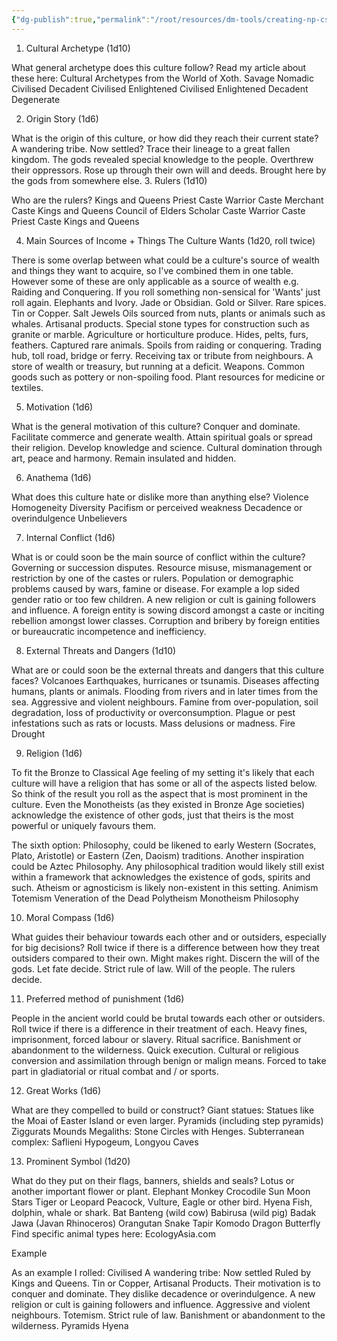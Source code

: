 ```yaml
---
{"dg-publish":true,"permalink":"/root/resources/dm-tools/creating-np-cs/npc-generator/culture-system/"}
---
```



1. Cultural Archetype (1d10)

What general archetype does this culture follow? Read my article about these here: Cultural Archetypes from the World of Xoth.
Savage
Nomadic
Civilised
Decadent
Civilised
Enlightened
Civilised
Enlightened
Decadent
Degenerate

2. Origin Story (1d6)

What is the origin of this culture, or how did they reach their current state?
A wandering tribe. Now settled?
Trace their lineage to a great fallen kingdom.
The gods revealed special knowledge to the people.
Overthrew their oppressors.
Rose up through their own will and deeds.
Brought here by the gods from somewhere else.
3. Rulers (1d10)

Who are the rulers?
Kings and Queens
Priest Caste
Warrior Caste
Merchant Caste
Kings and Queens
Council of Elders
Scholar Caste
Warrior Caste
Priest Caste
Kings and Queens

4. Main Sources of Income + Things The Culture Wants (1d20, roll twice) 

There is some overlap between what could be a culture's source of wealth and things they want to acquire, so I've combined them in one table. However some of these are only applicable as a source of wealth e.g. Raiding and Conquering. If you roll something non-sensical for 'Wants' just roll again.
Elephants and Ivory.
Jade or Obsidian.
Gold or Silver.
Rare spices.
Tin or Copper.
Salt
Jewels
Oils sourced from nuts, plants or animals such as whales.
Artisanal products.
Special stone types for construction such as granite or marble. 
Agriculture or horticulture produce.
Hides, pelts, furs, feathers.
Captured rare animals.
Spoils from raiding or conquering.
Trading hub, toll road, bridge or ferry.
Receiving tax or tribute from neighbours.
A store of wealth or treasury, but running at a deficit.
Weapons.
Common goods such as pottery or non-spoiling food.
Plant resources for medicine or textiles.

5. Motivation (1d6)

What is the general motivation of this culture?
Conquer and dominate.
Facilitate commerce and generate wealth.
Attain spiritual goals or spread their religion.
Develop knowledge and science.
Cultural domination through art, peace and harmony.
Remain insulated and hidden.

6. Anathema (1d6)

What does this culture hate or dislike more than anything else?
Violence
Homogeneity
Diversity
Pacifism or perceived weakness
Decadence or overindulgence
Unbelievers

7. Internal Conflict (1d6)

What is or could soon be the main source of conflict within the culture?
Governing or succession disputes.
Resource misuse, mismanagement or restriction by one of the castes or rulers.
Population or demographic problems caused by wars, famine or disease. For example a lop sided gender ratio or too few children.
A new religion or cult is gaining followers and influence.
A foreign entity is sowing discord amongst a caste or inciting rebellion amongst lower classes.
Corruption and bribery by foreign entities or bureaucratic incompetence and inefficiency.

8. External Threats and Dangers (1d10)

What are or could soon be the external threats and dangers that this culture faces?
Volcanoes
Earthquakes, hurricanes or tsunamis.
Diseases affecting humans, plants or animals.
Flooding from rivers and in later times from the sea.
Aggressive and violent neighbours.
Famine from over-population, soil degradation, loss of productivity or overconsumption.
Plague or pest infestations such as rats or locusts.
Mass delusions or madness.
Fire
Drought

9. Religion (1d6)

To fit the Bronze to Classical Age feeling of my setting it's likely that each culture will have a religion that has some or all of the aspects listed below. So think of the result you roll as the aspect that is most prominent in the culture. Even the Monotheists (as they existed in Bronze Age societies) acknowledge the existence of other gods, just that theirs is the most powerful or uniquely favours them.

The sixth option: Philosophy, could be likened to early Western (Socrates, Plato, Aristotle) or Eastern (Zen, Daoism) traditions. Another inspiration could be Aztec Philosophy. Any philosophical tradition would likely still exist within a framework that acknowledges the existence of gods, spirits and such. Atheism or agnosticism is likely non-existent in this setting.
Animism
Totemism
Veneration of the Dead
Polytheism
Monotheism
Philosophy

10. Moral Compass (1d6)

What guides their behaviour towards each other and or outsiders, especially for big decisions? Roll twice if there is a difference between how they treat outsiders compared to their own.
Might makes right.
Discern the will of the gods.
Let fate decide.
Strict rule of law.
Will of the people.
The rulers decide.

11. Preferred method of punishment (1d6)

People in the ancient world could be brutal towards each other or outsiders. Roll twice if there is a difference in their treatment of each.
Heavy fines, imprisonment, forced labour or slavery.
Ritual sacrifice.
Banishment or abandonment to the wilderness.
Quick execution.
Cultural or religious conversion and assimilation through benign or malign means.
Forced to take part in gladiatorial or ritual combat and / or sports.

12. Great Works (1d6)

What are they compelled to build or construct?
Giant statues: Statues like the Moai of Easter Island or even larger.
Pyramids (including step pyramids)
Ziggurats
Mounds
Megaliths: Stone Circles with Henges.
Subterranean complex: Saflieni Hypogeum, Longyou Caves

13. Prominent Symbol (1d20)

What do they put on their flags, banners, shields and seals?
Lotus or another important flower or plant.
Elephant
Monkey
Crocodile
Sun
Moon
Stars
Tiger or Leopard
Peacock, Vulture, Eagle or other bird.
Hyena
Fish, dolphin, whale or shark.
Bat
Banteng (wild cow)
Babirusa (wild pig)
Badak Jawa (Javan Rhinoceros)
Orangutan
Snake
Tapir
Komodo Dragon
Butterfly
Find specific animal types here: EcologyAsia.com

Example

As an example I rolled: 
Civilised
A wandering tribe: Now settled
Ruled by Kings and Queens.
Tin or Copper, Artisanal Products.
Their motivation is to conquer and dominate.
They dislike decadence or overindulgence.
A new religion or cult is gaining followers and influence.
Aggressive and violent neighbours.
Totemism.
Strict rule of law.
Banishment or abandonment to the wilderness.
Pyramids
Hyena 
